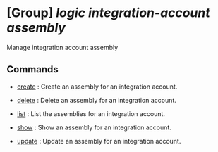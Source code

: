 # [Group] _logic integration-account assembly_

Manage integration account assembly

## Commands

- [create](/Commands/logic/integration-account/assembly/_create.md)
: Create an assembly for an integration account.

- [delete](/Commands/logic/integration-account/assembly/_delete.md)
: Delete an assembly for an integration account.

- [list](/Commands/logic/integration-account/assembly/_list.md)
: List the assemblies for an integration account.

- [show](/Commands/logic/integration-account/assembly/_show.md)
: Show an assembly for an integration account.

- [update](/Commands/logic/integration-account/assembly/_update.md)
: Update an assembly for an integration account.
